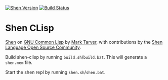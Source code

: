 [![Shen Version](https://img.shields.io/badge/shen-20.0-blue.svg)](https://github.com/Shen-Language)
[![Build Status](https://travis-ci.org/Shen-Language/shen-clisp.svg?branch=master)](https://travis-ci.org/Shen-Language/shen-clisp)

# Shen CLisp

[Shen](http://www.shenlanguage.org) on [GNU Common Lisp](http://www.clisp.org/) by [Mark Tarver](http://marktarver.com/), with contributions by the [Shen Language Open Source Community](https://github.com/Shen-Language).

Build shen-clisp by running `build.sh`/`build.bat`. This will generate a `shen.mem` file.

Start the shen repl by running `shen.sh`/`shen.bat`.
